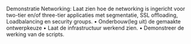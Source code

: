 Demonstratie Networking: Laat zien hoe de networking is ingericht 
voor two-tier en/of three-tier applicaties met segmentatie, SSL 
offloading, Loadbalancing en security groups. 
• Onderbouw(leg uit) de gemaakte ontwerpkeuze
• Laat de infrastructuur werkend zien.
• Demonstreer de werking van de scripts. 